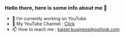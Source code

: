 ### Hello there, here is some info about me 👋
 

- 🔭 I’m currently working on YouTube  
- 🔴 My YouTube Channel : [Click](https://www.youtube.com/channel/UCw5DGKfFfSVdWj2JKJ7EMQQ) 
- 📫 How to reach me : kaizer.business@outlook.com 
